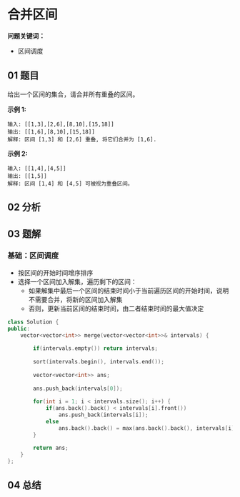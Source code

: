 # 合并区间
**问题关键词：**

- 区间调度

## 01 题目

给出一个区间的集合，请合并所有重叠的区间。

**示例 1:**

```
输入: [[1,3],[2,6],[8,10],[15,18]]
输出: [[1,6],[8,10],[15,18]]
解释: 区间 [1,3] 和 [2,6] 重叠, 将它们合并为 [1,6].
```

**示例 2:**

```
输入: [[1,4],[4,5]]
输出: [[1,5]]
解释: 区间 [1,4] 和 [4,5] 可被视为重叠区间。
```

## 02 分析



## 03 题解

### 基础：区间调度

- 按区间的开始时间增序排序
- 选择一个区间加入解集，遍历剩下的区间：
  - 如果解集中最后一个区间的结束时间小于当前遍历区间的开始时间，说明不需要合并，将新的区间加入解集
  - 否则，更新当前区间的结束时间，由二者结束时间的最大值决定

```c++
class Solution {
public:
    vector<vector<int>> merge(vector<vector<int>>& intervals) {
        
        if(intervals.empty()) return intervals;
        
        sort(intervals.begin(), intervals.end());
        
        vector<vector<int>> ans;
        
        ans.push_back(intervals[0]);
        
        for(int i = 1; i < intervals.size(); i++) {
            if(ans.back().back() < intervals[i].front())
                ans.push_back(intervals[i]);
            else
                ans.back().back() = max(ans.back().back(), intervals[i].back());
        }
        
        return ans;
    }
};
```

## 04 总结

